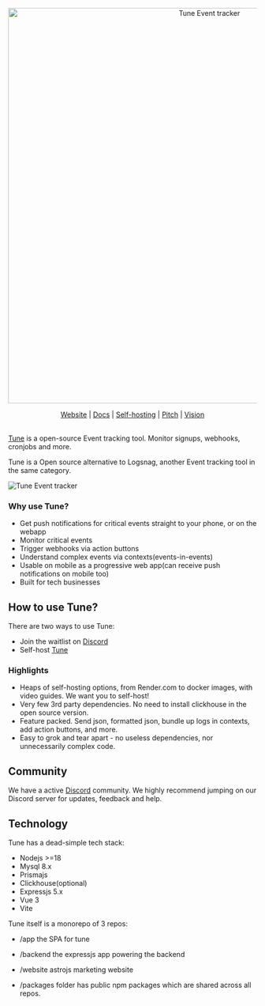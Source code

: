 <p align="center">
  <a href="https://tune">
    <img src="media/tune-banner.jpg" width="800px" alt="Tune Event tracker" />
  </a>
</p>

<p align="center">
    <a href="https://tune" target="_blank">Website</a> |
    <a href="https://tune/api" target="_blank">Docs</a> |
    <a href="https://tune/selfhosted/introduction" target="_blank">Self-hosting</a> |
    <a href="https://tune/pitch" target="_blank">Pitch</a> |
    <a href="https://tune/other/vision" target="_blank">Vision</a>
    <br /><br />
</p>

[Tune](https://tune) is a open-source Event tracking tool. Monitor signups, webhooks, cronjobs and more.

Tune is a Open source alternative to Logsnag, another Event tracking tool in the same category.

![Tune Event tracker](media/tune-screenshot.png?v=1)

### Why use Tune?

- Get push notifications for critical events straight to your phone, or on the webapp
- Monitor critical events
- Trigger webhooks via action buttons
- Understand complex events via contexts(events-in-events)
- Usable on mobile as a progressive web app(can receive push notifications on mobile too)
- Built for tech businesses

## How to use Tune?

There are two ways to use Tune:

- Join the waitlist on [Discord](https://discord.gg/QmfGeMGM)
- Self-host [Tune](https://tune/selfhosted)

### Highlights

- Heaps of self-hosting options, from Render.com to docker images, with video guides. We want you to self-host!
- Very few 3rd party dependencies. No need to install clickhouse in the open source version.
- Feature packed. Send json, formatted json, bundle up logs in contexts, add action buttons, and more.
- Easy to grok and tear apart - no useless dependencies, nor unnecessarily complex code.

## Community

We have a active [Discord](https://discord.gg/QmfGeMGM) community. We highly recommend jumping on our Discord server for updates, feedback and help.

## Technology

Tune has a dead-simple tech stack:

- Nodejs >=18
- Mysql 8.x
- Prismajs
- Clickhouse(optional)
- Expressjs 5.x
- Vue 3
- Vite

Tune itself is a monorepo of 3 repos:

- /app the SPA for tune
- /backend the expressjs app powering the backend

- /website astrojs marketing website
- /packages folder has public npm packages which are shared across all repos.
